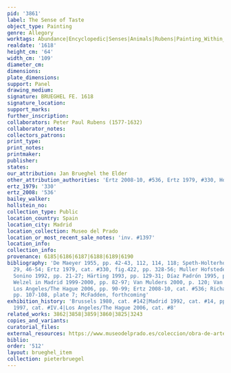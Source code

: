 ```yaml
---
pid: '3861'
label: The Sense of Taste
object_type: Painting
genre: Allegory
worktags: Abundance|Encyclopedic|Senses|Animals|Rubens|Painting_Within_A_Painting|Landscape|Food|Fruit
realdate: '1618'
height_cm: '64'
width_cm: '109'
diameter_cm:
dimensions:
plate_dimensions:
support: Panel
drawing_medium:
signature: BRUEGHEL FE. 1618
signature_location:
support_marks:
further_inscription:
collaborators: Peter Paul Rubens (1577-1632)
collaborator_notes:
collectors_patrons:
print_type:
print_notes:
printmaker:
publisher:
states:
our_attribution: Jan Brueghel the Elder
other_attribution_authorities: 'Ertz 2008-10, #536, Ertz 1979, #330, Honig database'
ertz_1979: '330'
ertz_2008: '536'
bailey_walker:
hollstein_no:
collection_type: Public
location_country: Spain
location_city: Madrid
location_collection: Museo del Prado
location_or_most_recent_sale_notes: 'inv. #1397'
location_info:
collection_info:
provenance: 6185|6186|6187|6188|6189|6190
bibliography: 'De Maeyer 1955, pp. 42-43, 112, 114, 118; Speth-Holterhoff 1957, pp.
  29, 46-54; Ertz 1979, cat. #330, fig.422, pp. 328-56; Muller Hofstede 1984; Scarpa
  Sonino 1992, pp. 21-27; Härting 1993, pp. 129-31; Díaz Padrón 1995, pp. 265-86;
  Welzel in Madrid 1999-2000, pp. 82-97; Van Mulders 2000, p. 120; Van Suchtelen in
  Los Angeles/The Hague 2006, pp. 90-99; Ertz 2008-10, cat. #536; Richardson 2011,
  pp. 107-108, plate 7; McFadden, forthcoming'
exhibition_history: 'Brussels 1980, cat. #142|Madrid 1992, cat. #14, pp. 142-46|Madrid
  1997, cat. #IV.4|Los Angeles/The Hague 2006, cat. #8'
related_works: 3862|3858|3859|3860|3825|3243
copies_and_variants:
curatorial_files:
external_resources: https://www.museodelprado.es/coleccion/obra-de-arte/el-gusto/2a722256-2d07-4082-8a32-7caee0a04b95
biblio:
order: '512'
layout: brueghel_item
collection: pieterbruegel
---
```

